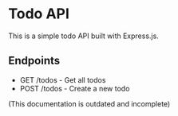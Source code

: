 # Todo API

This is a simple todo API built with Express.js.

## Endpoints

- GET /todos - Get all todos
- POST /todos - Create a new todo

(This documentation is outdated and incomplete)